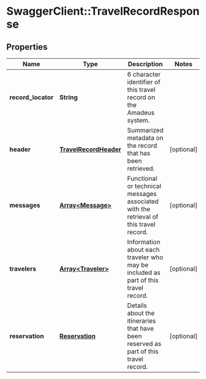 # SwaggerClient::TravelRecordResponse

## Properties
Name | Type | Description | Notes
------------ | ------------- | ------------- | -------------
**record_locator** | **String** | 6 character identifier of this travel record on the Amadeus system. | 
**header** | [**TravelRecordHeader**](TravelRecordHeader.md) | Summarized metadata on the record that has been retrieved. | [optional] 
**messages** | [**Array&lt;Message&gt;**](Message.md) | Functional or technical messages associated with the retrieval of this travel record. | [optional] 
**travelers** | [**Array&lt;Traveler&gt;**](Traveler.md) | Information about each traveler who may be included as part of this travel record. | [optional] 
**reservation** | [**Reservation**](Reservation.md) | Details about the itineraries that have been reserved as part of this travel record. | [optional] 


